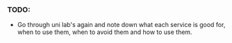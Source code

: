### TODO:
- Go through uni lab's again and note down what each service is good for, when to use them, when to avoid them and how to use them.
